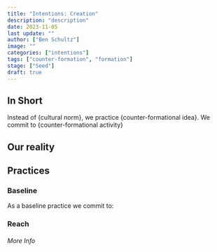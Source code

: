 ```yaml
---
title: "Intentions: Creation"
description: "description"
date: 2023-11-05
last update: ""
author: ["Ben Schultz"]
image: ""
categories: ["intentions"]
tags: ["counter-formation", "formation"]
stage: ["Seed"]
draft: true
---
```


## In Short

Instead of {cultural norm}, we practice {counter-formational idea}. We commit to {counter-formational activity}

## Our reality

## Practices

### Baseline

As a baseline practice we commit to:

### Reach

###### More Info
